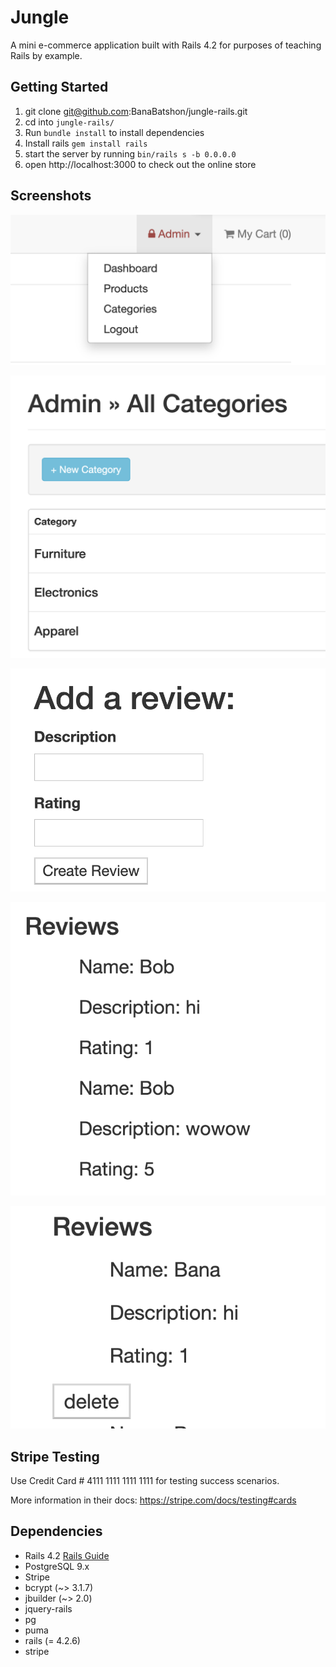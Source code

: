 # Jungle

A mini e-commerce application built with Rails 4.2 for purposes of teaching Rails by example.

## Getting Started
1. git clone git@github.com:BanaBatshon/jungle-rails.git 
2. cd into `jungle-rails/`
3. Run `bundle install` to install dependencies
4. Install rails `gem install rails` 
5. start the server by running `bin/rails s -b 0.0.0.0`
6. open http://localhost:3000 to check out the online store

## Screenshots
!["Screenshot of Admin menue"](https://github.com/BanaBatshon/jungle-rails/blob/master/app/imgs/Screen%20Shot%202019-04-22%20at%209.12.14%20AM.png)

!["Screenshot of new category page"](https://github.com/BanaBatshon/jungle-rails/blob/master/app/imgs/Screen%20Shot%202019-04-22%20at%209.12.30%20AM.png)

!["Screenshot of add new review section"](https://github.com/BanaBatshon/jungle-rails/blob/master/app/imgs/Screen%20Shot%202019-04-22%20at%209.12.46%20AM.png)

!["Screenshot of the reviews section"](https://github.com/BanaBatshon/jungle-rails/blob/master/app/imgs/Screen%20Shot%202019-04-22%20at%209.18.05%20AM.png)

!["Screenshot of delete option after adding a new review"](https://github.com/BanaBatshon/jungle-rails/blob/master/app/imgs/Screen%20Shot%202019-04-22%20at%209.18.35%20AM.png)

## Stripe Testing

Use Credit Card # 4111 1111 1111 1111 for testing success scenarios.

More information in their docs: <https://stripe.com/docs/testing#cards>

## Dependencies

* Rails 4.2 [Rails Guide](http://guides.rubyonrails.org/v4.2/)
* PostgreSQL 9.x
* Stripe
* bcrypt (~> 3.1.7)
* jbuilder (~> 2.0)
* jquery-rails
* pg
* puma
* rails (= 4.2.6)
* stripe